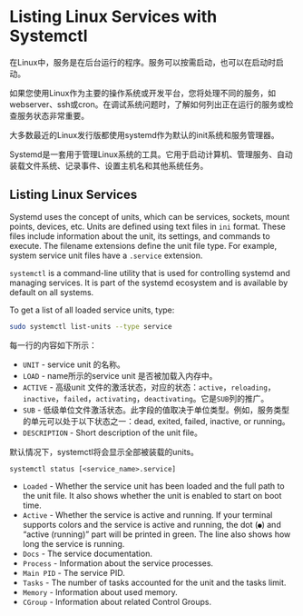 # Listing Linux Services with Systemctl

在Linux中，服务是在后台运行的程序。服务可以按需启动，也可以在启动时启动。

如果您使用Linux作为主要的操作系统或开发平台，您将处理不同的服务，如webserver、ssh或cron。在调试系统问题时，了解如何列出正在运行的服务或检查服务状态非常重要。

大多数最近的Linux发行版都使用systemd作为默认的init系统和服务管理器。

Systemd是一套用于管理Linux系统的工具。它用于启动计算机、管理服务、自动装载文件系统、记录事件、设置主机名和其他系统任务。

## Listing Linux Services

Systemd uses the concept of units, which can be services, sockets, mount points, devices, etc. Units are defined using text files in `ini` format. These files include information about the unit, its settings, and commands to execute. The filename extensions define the unit file type. For example, system service unit files have a `.service` extension.

`systemctl` is a command-line utility that is used for controlling systemd and managing services. It is part of the systemd ecosystem and is available by default on all systems.

To get a list of all loaded service units, type:

```bash
sudo systemctl list-units --type service
```

每一行的内容如下所示：

- `UNIT` - service unit 的名称。
- `LOAD` - name所示的service unit 是否被加载入内存中。
- `ACTIVE` - 高级unit 文件的激活状态，对应的状态：`active`，`reloading`，`inactive`，`failed`，`activating`，`deactivating`。它是`SUB`列的推广。
- `SUB` - 低级单位文件激活状态。此字段的值取决于单位类型。例如，服务类型的单元可以处于以下状态之一：dead, exited, failed, inactive, or running。
- `DESCRIPTION` - Short description of the unit file。

默认情况下，systemctl将会显示全部被装载的units。

```
systemctl status [<service_name>.service]
```

- `Loaded` - Whether the service unit has been loaded and the full path to the unit file. It also shows whether the unit is enabled to start on boot time.
- `Active` - Whether the service is active and running. If your terminal supports colors and the service is active and running, the dot (`●`) and “active (running)” part will be printed in green. The line also shows how long the service is running.
- `Docs` - The service documentation.
- `Process` - Information about the service processes.
- `Main PID` - The service PID.
- `Tasks` - The number of tasks accounted for the unit and the tasks limit.
- `Memory` - Information about used memory.
- `CGroup` - Information about related Control Groups.